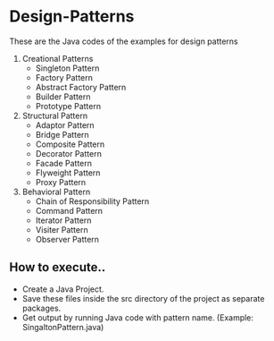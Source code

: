 # Design-Patterns
These are the Java codes of the examples for design patterns<br>
1. Creational Patterns
   - Singleton Pattern
   - Factory Pattern
   - Abstract Factory Pattern
   - Builder Pattern
   - Prototype Pattern
1. Structural Pattern
   - Adaptor Pattern
   - Bridge Pattern
   - Composite Pattern
   - Decorator Pattern
   - Facade Pattern
   - Flyweight Pattern
   - Proxy Pattern
1. Behavioral Pattern
   - Chain of Responsibility Pattern
   - Command Pattern
   - Iterator Pattern
   - Visiter Pattern
   - Observer Pattern

## How to execute..
- Create a Java Project.<br>
- Save these files inside the src directory of the project as separate packages.<br>
- Get output by running Java code with pattern name. (Example: SingaltonPattern.java)
